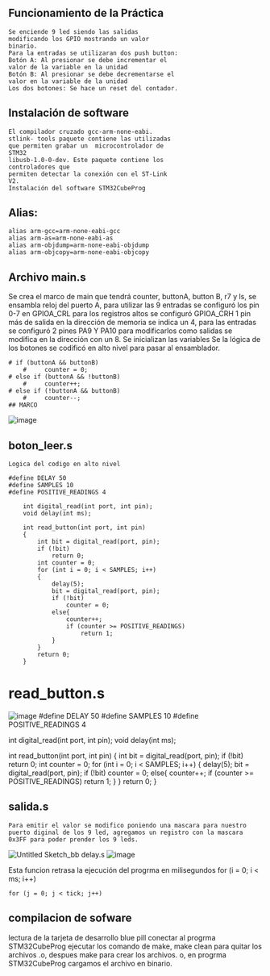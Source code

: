 ## Funcionamiento de la Práctica 
    Se enciende 9 led siendo las salidas            
    modificando los GPIO mostrando un valor 
    binario.
    Para la entradas se utilizaran dos push button:
    Botón A: Al presionar se debe incrementar el 
    valor de la variable en la unidad 
    Botón B: Al presionar se debe decrementarse el 
    valor en la variable de la unidad 
    Los dos botones: Se hace un reset del contador.

## Instalación de software 
 	El compilador cruzado gcc-arm-none-eabi.
    stlink- tools paquete contiene las utilizadas 
    que permiten grabar un  microcontrolador de 
    STM32
	libusb-1.0-0-dev. Este paquete contiene los 
    controladores que
    permiten detectar la conexión con el ST-Link 
    V2.
    Instalación del software STM32CubeProg

## Alias:
    alias arm-gcc=arm-none-eabi-gcc
    alias arm-as=arm-none-eabi-as
    alias arm-objdump=arm-none-eabi-objdump
    alias arm-objcopy=arm-none-eabi-objcopy

## Archivo main.s

Se crea el marco de main que tendrá counter,    buttonA, button B, r7 y ls, se ensambla reloj del puerto A, para utilizar las 9 entradas se configuró los pin 0-7 en GPIOA_CRL para los registros altos se configuró  GPIOA_CRH 1 pin más de salida en la dirección de memoria se indica un 4, para las entradas se configuró 2 pines PA9 Y PA10 para modificarlos como salidas se modifica en la dirección con un 8. 
Se inicializan las variables 
Se la lógica de los botones se codificó en alto nivel para pasar al ensamblador. 

    # if (buttonA && buttonB)
        #     counter = 0;
    # else if (buttonA && !buttonB)
        #     counter++;
    # else if (!buttonA && buttonB)
        #     counter--;
    ## MARCO 
![image](https://github.com/JessicaLaraC/P5/assets/110583656/c6e6e1b5-839d-4032-924b-d81cf22f360d)

## boton_leer.s
    Logica del codigo en alto nivel 
    
    #define DELAY 50
    #define SAMPLES 10
    #define POSITIVE_READINGS 4

        int digital_read(int port, int pin);
        void delay(int ms);

        int read_button(int port, int pin)
        {
            int bit = digital_read(port, pin);
            if (!bit)
                return 0;
            int counter = 0;
            for (int i = 0; i < SAMPLES; i++)
            {
                delay(5);
                bit = digital_read(port, pin);
                if (!bit)
                    counter = 0;
                else{
                    counter++;
                    if (counter >= POSITIVE_READINGS)
                        return 1;
                }
            }
            return 0;
        }


# read_button.s
![image](https://github.com/JessicaLaraC/P5/assets/110583656/f6d1c018-12f4-4e37-ac61-9d3abf623941)
#define DELAY 50
#define SAMPLES 10
#define POSITIVE_READINGS 4


int digital_read(int port, int pin);
void delay(int ms);

int read_button(int port, int pin)
{
    int bit = digital_read(port, pin);
    if (!bit)
        return 0;
    int counter = 0;
    for (int i = 0; i < SAMPLES; i++)
    {
        delay(5);
        bit = digital_read(port, pin);
        if (!bit)
            counter = 0;
        else{
            counter++;
            if (counter >= POSITIVE_READINGS)
                return 1;
        }
    }
    return 0;
}
## salida.s
    Para emitir el valor se modifico poniendo una mascara para nuestro puerto diginal de los 9 led, agregamos un registro con la mascara 0x3FF para poder prender los 9 leds.
![Untitled Sketch_bb](https://github.com/JessicaLaraC/P5/assets/110583656/4fd6af16-bb0f-42ea-bc66-820c92245f73)
delay.s
![image](https://github.com/JessicaLaraC/P5/assets/110583656/4e442b93-202d-4563-8999-bf4745359a7b)

Esta funcion retrasa la ejecución del progrma en milisegundos 
	for (i = 0; i < ms; i++)
	
	for (j = 0; j < tick; j++)

## compilacion de sofware
   lectura de la tarjeta de desarrollo blue pill
   conectar al progrma STM32CubeProg
   ejecutar los comando de make, make clean para quitar los archivos .o, despues make para crear los archivos. o, en progrma STM32CubeProg cargamos el archivo en binario.
